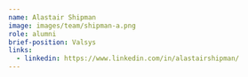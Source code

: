 ```yaml
---
name: Alastair Shipman
image: images/team/shipman-a.png
role: alumni
brief-position: Valsys
links:
  - linkedin: https://www.linkedin.com/in/alastairshipman/
---
```


